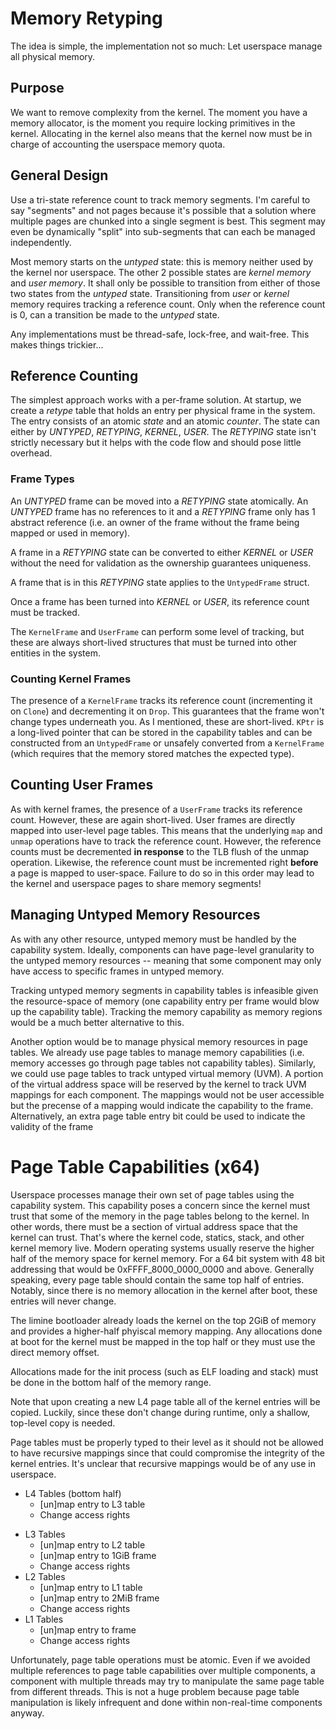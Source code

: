 # Memory Retyping

The idea is simple, the implementation not so much: Let userspace manage all physical memory.

## Purpose

We want to remove complexity from the kernel. The moment you have a memory allocator, is the moment you require locking primitives in the kernel. Allocating in the kernel also means that the kernel now must be in charge of accounting the userspace memory quota.

## General Design

Use a tri-state reference count to track memory segments. I'm careful to say "segments" and not pages because it's possible that a solution where multiple pages are chunked into a single segment is best. This segment may even be dynamically "split" into sub-segments that can each be managed independently.

Most memory starts on the *untyped* state: this is memory neither used by the kernel nor userspace. The other 2 possible states are *kernel memory* and *user memory*. It shall only be possible to transition from either of those two states from the *untyped* state. Transitioning from *user* or *kernel* memory requires tracking a reference count. Only when the reference count is 0, can a transition be made to the *untyped* state.

Any implementations must be thread-safe, lock-free, and wait-free. This makes things trickier...

## Reference Counting

The simplest approach works with a per-frame solution. At startup, we create a *retype* table that holds an entry per physical frame in the system. The entry consists of an atomic *state* and an atomic *counter*. The state can either by *UNTYPED*, *RETYPING*, *KERNEL*, *USER*. The *RETYPING* state isn't strictly necessary but it helps with the code flow and should pose little overhead.

### Frame Types

An *UNTYPED* frame can be moved into a *RETYPING* state atomically. An *UNTYPED* frame has no references to it and a *RETYPING* frame only has 1 abstract reference (i.e. an owner of the frame without the frame being mapped or used in memory).

A frame in a *RETYPING* state can be converted to either *KERNEL* or *USER* without the need for validation as the ownership guarantees uniqueness.

A frame that is in this *RETYPING* state applies to the `UntypedFrame` struct.

Once a frame has been turned into *KERNEL* or *USER*, its reference count must be tracked.

The `KernelFrame` and `UserFrame` can perform some level of tracking, but these are always short-lived structures that must be turned into other entities in the system.

### Counting Kernel Frames

The presence of a `KernelFrame` tracks its reference count (incrementing it on `Clone`) and decrementing it on `Drop`. This guarantees that the frame won't change types underneath you. As I mentioned, these are short-lived. `KPtr` is a long-lived pointer that can be stored in the capability tables and can be constructed from an `UntypedFrame` or unsafely converted from a `KernelFrame` (which requires that the memory stored matches the expected type).

## Counting User Frames

As with kernel frames, the presence of a `UserFrame` tracks its reference count. However, these are again short-lived. User frames are directly mapped into user-level page tables. This means that the underlying `map` and `unmap` operations have to track the reference count. However, the reference counts must be decremented **in response** to the TLB flush of the unmap operation. Likewise, the reference count must be incremented right **before** a page is mapped to user-space. Failure to do so in this order may lead to the kernel and userspace pages to share memory segments!

## Managing Untyped Memory Resources

As with any other resource, untyped memory must be handled by the capability system. Ideally, components can have page-level granularity to the untyped memory resources -- meaning that some component may only have access to specific frames in untyped memory. 

Tracking untyped memory segments in capability tables is infeasible given the resource-space of memory (one capability entry per frame would blow up the capability table). Tracking the memory capability as memory regions would be a much better alternative to this.

Another option would be to manage physical memory resources in page tables. We already use page tables to manage memory capabilities (i.e. memory accesses go through page tables not capability tables). Similarly, we could use page tables to track untyped virtual memory (UVM). A portion of the virtual address space will be reserved by the kernel to track UVM mappings for each component. The mappings would not be user accessible but the precense of a mapping would indicate the capability to the frame. Alternatively, an extra page table entry bit could be used to indicate the validity of the frame

# Page Table Capabilities (x64)

Userspace processes manage their own set of page tables using the capability system. This capability poses a concern since the kernel must trust that some of the memory in the page tables belong to the kernel. In other words, there must be a section of virtual address space that the kernel can trust. That's where the kernel code, statics, stack, and other kernel memory live. Modern operating systems usually reserve the higher half of the memory space for kernel memory. For a 64 bit system with 48 bit addressing that would be 0xFFFF_8000_0000_0000 and above. Generally speaking, every page table should contain the same top half of entries. Notably, since there is no memory allocation in the kernel after boot, these entries will never change.

The limine bootloader already loads the kernel on the top 2GiB of memory and provides a higher-half phyiscal memory mapping. Any allocations done at boot for the kernel must be mapped in the top half or they must use the direct memory offset.

Allocations made for the init process (such as ELF loading and stack) must be done in the bottom half of the memory range.

Note that upon creating a new L4 page table all of the kernel entries will be copied. Luckily, since these don't change during runtime, only a shallow, top-level copy is needed.

Page tables must be properly typed to their level as it should not be allowed to have recursive mappings since that could compromise the integrity of the kernel entries. It's unclear that recursive mappings would be of any use in userspace. 

- L4 Tables (bottom half)
	* \[un\]map entry to L3 table
	* Change access rights
* L3 Tables
	* \[un\]map entry to L2 table
	* \[un\]map entry to 1GiB frame
	* Change access rights
* L2 Tables
	* \[un\]map entry to L1 table
	* \[un\]map entry to 2MiB frame
	* Change access rights
* L1 Tables
	- \[un\]map entry to frame
	* Change access rights


Unfortunately, page table operations must be atomic. Even if we avoided multiple references to page table capabilities over multiple components, a component with multiple threads may try to manipulate the same page table from different threads. This is not a huge problem because page table manipulation is likely infrequent and done within non-real-time components anyway.